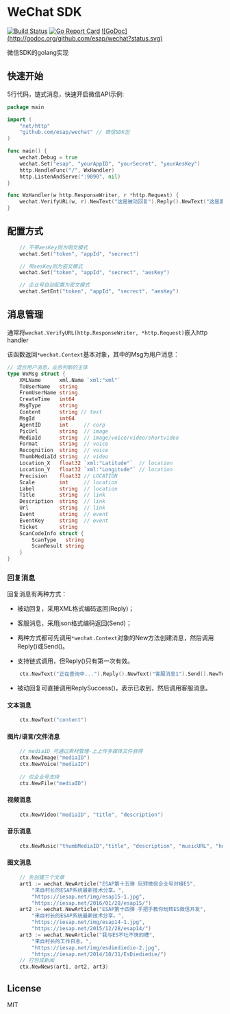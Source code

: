 # WeChat SDK
[![Build Status](https://travis-ci.org/esap/wechat.svg?branch=master)](https://travis-ci.org/esap/wechat)
[![Go Report Card](https://goreportcard.com/badge/github.com/esap/wechat)](https://goreportcard.com/report/github.com/esap/wechat)
[![GoDoc]
(http://godoc.org/github.com/esap/wechat?status.svg)](http://godoc.org/github.com/esap/wechat)

微信SDK的golang实现

## 快速开始

5行代码，链式消息，快速开启微信API示例:

```go
package main

import (
	"net/http"
	"github.com/esap/wechat" // 微信SDK包
)

func main() {
	wechat.Debug = true
	wechat.Set("esap", "yourAppID", "yourSecret", "yourAesKey")
	http.HandleFunc("/", WxHandler)
	http.ListenAndServe(":9090", nil)
}

func WxHandler(w http.ResponseWriter, r *http.Request) {
	wechat.VerifyURL(w, r).NewText("这是被动回复").Reply().NewText("这是客服消息").Send()
}

```
## 配置方式

```go
	// 不带aesKey则为明文模式
	wechat.Set("token", "appId", "secrect")

	// 带aesKey则为密文模式
	wechat.Set("token", "appId", "secrect", "aesKey")

	// 企业号自动配置为密文模式
	wechat.SetEnt("token", "appId", "secrect", "aesKey")
```

## 消息管理

通常将`wechat.VerifyURL(http.ResponseWriter, *http.Request)`嵌入http handler

该函数返回`*wechat.Context`基本对象，其中的Msg为用户消息：

```go
// 混合用户消息，业务判断的主体
type WxMsg struct {
	XMLName      xml.Name `xml:"xml"`
	ToUserName   string
	FromUserName string
	CreateTime   int64
	MsgType      string
	Content      string // text
	MsgId        int64
	AgentID      int     // corp
	PicUrl       string  // image
	MediaId      string  // image/voice/video/shortvideo
	Format       string  // voice
	Recognition  string  // voice
	ThumbMediaId string  // video
	Location_X   float32 `xml:"Latitude"`  // location
	Location_Y   float32 `xml:"Longitude"` // location
	Precision    float32 // LOCATION
	Scale        int     // location
	Label        string  // location
	Title        string  // link
	Description  string  // link
	Url          string  // link
	Event        string  // event
	EventKey     string  // event
	Ticket       string
	ScanCodeInfo struct {
		ScanType   string
		ScanResult string
	}
}

```

### 回复消息

回复消息有两种方式：

* 被动回复，采用XML格式编码返回(Reply)；

* 客服消息，采用json格式编码返回(Send)；

* 两种方式都可先调用`*wechat.Context`对象的New方法创建消息，然后调用Reply()或Send()。

* 支持链式调用，但Reply()只有第一次有效。

```go
	ctx.NewText("正在查询中...").Reply().NewText("客服消息1").Send().NewText("客服消息2").Send()
```

* 被动回复可直接调用ReplySuccess()，表示已收到，然后调用客服消息。

####  文本消息

```go
	ctx.NewText("content")
```

####  图片/语言/文件消息

```go
	// mediaID 可通过素材管理-上上传多媒体文件获得
	ctx.NewImage("mediaID")
	ctx.NewVoice("mediaID")
	
	// 仅企业号支持
	ctx.NewFile("mediaID")
```

####  视频消息

```go
	ctx.NewVideo("mediaID", "title", "description")
```

####  音乐消息

```go
	ctx.NewMusic("thumbMediaID","title", "description", "musicURL", "hqMusicURL")
```

####  图文消息

```go
	// 先创建三个文章
	art1 := wechat.NewArticle("ESAP第十五弹 玩转微信企业号对接ES",
		"来自村长的ESAP系统最新技术分享。",
		"https://iesap.net/img/esap15-1.jpg",
		"https://iesap.net/2016/01/28/esap15/")
	art2 := wechat.NewArticle("ESAP第十四弹 手把手教你玩转ES微信开发",
		"来自村长的ESAP系统最新技术分享。",
		"https://iesap.net/img/esap14-1.jpg",
		"https://iesap.net/2015/12/28/esap14/")
	art3 := wechat.NewArticle("我与ES不吐不快的槽",
		"来自村长的工作日志。",
		"https://iesap.net/img/esdiediedie-2.jpg",
		"https://iesap.net/2014/10/31/EsDiediedie/")
	// 打包成新闻
	ctx.NewNews(art1, art2, art3)
```

## License

MIT
